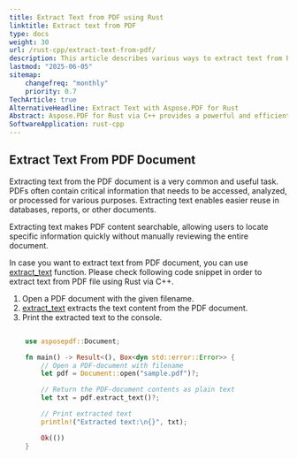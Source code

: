 ```yaml
---
title: Extract Text from PDF using Rust
linktitle: Extract text from PDF
type: docs
weight: 30
url: /rust-cpp/extract-text-from-pdf/
description: This article describes various ways to extract text from PDF documents using Aspose.PDF for Rust. 
lastmod: "2025-06-05"
sitemap:
    changefreq: "monthly"
    priority: 0.7
TechArticle: true
AlternativeHeadline: Extract Text with Aspose.PDF for Rust 
Abstract: Aspose.PDF for Rust via C++ provides a powerful and efficient way to extract text from PDF documents. The library supports multiple extraction techniques, allowing users to retrieve text from entire documents, specific pages, or predefined areas within a PDF.
SoftwareApplication: rust-cpp         
---
```


## Extract Text From PDF Document

Extracting text from the PDF document is a very common and useful task. PDFs often contain critical information that needs to be accessed, analyzed, or processed for various purposes. Extracting text enables easier reuse in databases, reports, or other documents.

Extracting text makes PDF content searchable, allowing users to locate specific information quickly without manually reviewing the entire document.

In case you want to extract text from PDF document, you can use [extract_text](https://reference.aspose.com/pdf/rust-cpp/core/extract_text/) function.
Please check following code snippet in order to extract text from PDF file using Rust via C++.

1. Open a PDF document with the given filename.
1. [extract_text](https://reference.aspose.com/pdf/rust-cpp/core/extract_text/) extracts the text content from the PDF document.
1. Print the extracted text to the console.

```rs

    use asposepdf::Document;

    fn main() -> Result<(), Box<dyn std::error::Error>> {
        // Open a PDF-document with filename
        let pdf = Document::open("sample.pdf")?;

        // Return the PDF-document contents as plain text
        let txt = pdf.extract_text()?;

        // Print extracted text
        println!("Extracted text:\n{}", txt);

        Ok(())
    }
```